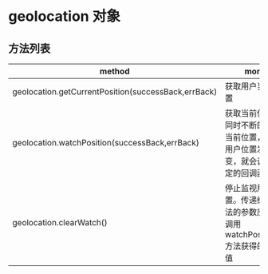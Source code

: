 # geolocation 对象

## 方法列表

| method                                              | more                                           |
|-----------------------------------------------------|------------------------------------------------|
| geolocation.getCurrentPosition(successBack,errBack) | 获取用户当前位置                                       |
| geolocation.watchPosition(successBack,errBack)      | 获取当前位置，同时不断的监视当前位置，一旦用户位置发生改变，就会调用指定的回调函数      |
| geolocation.clearWatch()                            | 停止监视用户位置。传递给此方法的参数应当是调用watchPosition()方法获得的返回值 |
